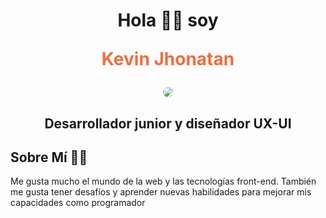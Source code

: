 <h1 align="center">
Hola 👋🏻 soy<p style="color:#F26D3D;">Kevin Jhonatan</p>
</h1>
<div align="center">
<img style="border-radius:50%;" src="https://avatars.githubusercontent.com/u/83718854?s=400&u=dbbcf82e0d0587ca69e1a770174f27f8730b77ef&v=4">
</div>
<h2 align="center">Desarrollador junior y diseñador UX-UI</h2>

## Sobre Mí 👨‍💻
<p>
Me gusta mucho el mundo de la web y las tecnologías front-end. También me gusta tener desafíos y aprender nuevas habilidades para mejorar mis capacidades como programador
</p>

<!--
**Kevin-Jhonatan/Kevin-Jhonatan** is a ✨ _special_ ✨ repository because its `README.md` (this file) appears on your GitHub profile.

Here are some ideas to get you started:

- 🔭 I’m currently working on ...
- 🌱 I’m currently learning ...
- 👯 I’m looking to collaborate on ...
- 🤔 I’m looking for help with ...
- 💬 Ask me about ...
- 📫 How to reach me: ...
- 😄 Pronouns: ...
- ⚡ Fun fact: ...
-->

